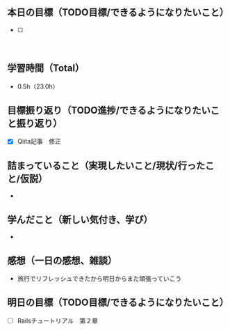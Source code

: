 ## 本日の目標（TODO目標/できるようになりたいこと）
- [ ]
　
## 学習時間（Total）
- 0.5h（23.0h）

## 目標振り返り（TODO進捗/できるようになりたいこと振り返り）
- [x] Qiita記事　修正

##  詰まっていること（実現したいこと/現状/行ったこと/仮説）
-

## 学んだこと（新しい気付き、学び）
-

## 感想（一日の感想、雑談）
- 旅行でリフレッシュできたから明日からまた頑張っていこう

## 明日の目標（TODO目標/できるようになりたいこと）
- [ ] Railsチュートリアル　第２章
